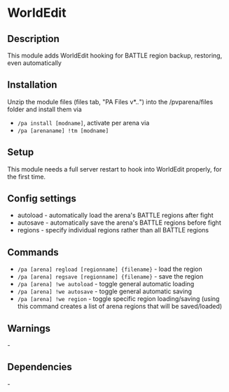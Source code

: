 # WorldEdit

## Description

This module adds WorldEdit hooking for BATTLE region backup, restoring, even automatically

## Installation

Unzip the module files (files tab, "PA Files v*.*.*") into the /pvparena/files folder and install them via

- `/pa install [modname]`, activate per arena via
- `/pa [arenaname] !tm [modname]`

## Setup

This module needs a full server restart to hook into WorldEdit properly, for the first time.

## Config settings

- autoload \- automatically load the arena's BATTLE regions after fight
- autosave \- automatically save the arena's BATTLE regions before fight
- regions \- specify individual regions rather than all BATTLE regions

## Commands


- `/pa [arena] regload [regionname] {filename}` \- load the region
- `/pa [arena] regsave [regionname] {filename}` \- save the region
- `/pa [arena] !we autoload` \- toggle general automatic loading
- `/pa [arena] !we autosave` \- toggle general automatic saving
- `/pa [arena] !we region` \- toggle specific region loading/saving
(using this command creates a list of arena regions that will be saved/loaded)

## Warnings

\-

## Dependencies

\-
